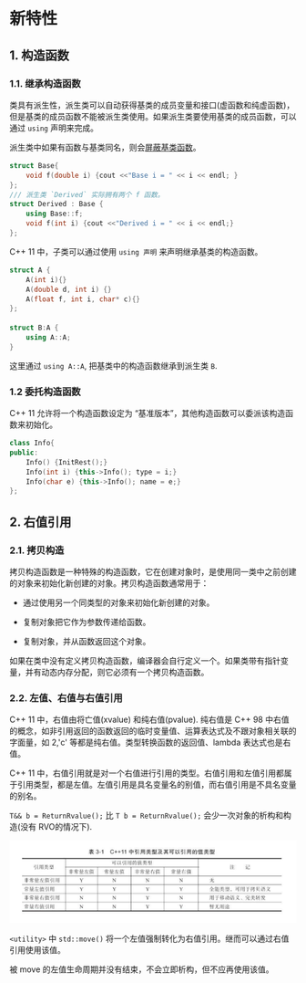 # 新特性

## 1. 构造函数

### 1.1. 继承构造函数

类具有派生性，派生类可以自动获得基类的成员变量和接口(虚函数和纯虚函数)，但是基类的成员函数不能被派生类使用。如果派生类要使用基类的成员函数，可以通过 `using` 声明来完成。

派生类中如果有函数与基类同名，则会[屏蔽基类函数](https://gfjiangly.github.io/C++/派生类与基类的同名函数调用情况.html)。

```cpp
struct Base{
    void f(double i) {cout <<"Base i = " << i << endl; }
};
/// 派生类 `Derived` 实际拥有两个 f 函数。
struct Derived : Base {
    using Base::f;
    void f(int i) {cout <<"Derived i = " << i << endl;}
};
```

C++ 11 中，子类可以通过使用 `using 声明` 来声明继承基类的构造函数。

```cpp
struct A {
    A(int i){}
    A(double d, int i) {}
    A(float f, int i, char* c){}
};

struct B:A {
    using A::A;
}
```

这里通过 `using A::A`, 把基类中的构造函数继承到派生类 `B`.

### 1.2 委托构造函数

C++ 11 允许将一个构造函数设定为 “基准版本”，其他构造函数可以委派该构造函数来初始化。

```cpp
class Info{
public:
    Info() {InitRest();}
    Info(int i) {this->Info(); type = i;}
    Info(char e) {this->Info(); name = e;}
};
```

## 2. 右值引用

### 2.1. 拷贝构造

拷贝构造函数是一种特殊的构造函数，它在创建对象时，是使用同一类中之前创建的对象来初始化新创建的对象。拷贝构造函数通常用于：

* 通过使用另一个同类型的对象来初始化新创建的对象。

* 复制对象把它作为参数传递给函数。

* 复制对象，并从函数返回这个对象。

如果在类中没有定义拷贝构造函数，编译器会自行定义一个。如果类带有指针变量，并有动态内存分配，则它必须有一个拷贝构造函数。

### 2.2. 左值、右值与右值引用

C++ 11 中，右值由将亡值(xvalue) 和纯右值(pvalue). 纯右值是 C++ 98 中右值的概念，如非引用返回的函数返回的临时变量值、运算表达式及不跟对象相关联的字面量，如 2,'c' 等都是纯右值。类型转换函数的返回值、lambda 表达式也是右值。

C++ 11 中，右值引用就是对一个右值进行引用的类型。右值引用和左值引用都属于引用类型，都是左值。左值引用是具名变量名的别值，而右值引用是不具名变量的别名。

`T&& b = ReturnRvalue();` 比 `T b = ReturnRvalue();` 会少一次对象的析构和构造(没有 RVO的情况下).

![table 1](../../image/2021-12-26-19-38-47.png)

`<utility>` 中 `std::move()` 将一个左值强制转化为右值引用。继而可以通过右值引用使用该值。

被 move 的左值生命周期并没有结束，不会立即析构，但不应再使用该值。
